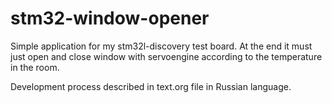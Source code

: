 stm32-window-opener
===================

Simple application for my stm32l-discovery test board. At the end it must just open 
and close window with servoengine according to the temperature in the room.

Development process described in text.org file in Russian language.

